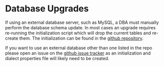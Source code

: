 Database Upgrades
=================
If using an external database server, such as MySQL, a DBA must manually perform the
database schema update. In most cases an upgrade requires re-running the initialization script
which will drop the current tables and re-create them. The initialization can be found in the
[github repository](https://github.com/jeremylong/DependencyCheck/tree/main/core/src/main/resources/data).

If you want to use an external database other than one listed in the repo please open an issue on the
[github issue tracker](https://github.com/jeremylong/DependencyCheck/issues) as an initialization and
dialect properties file will likely need to be created.